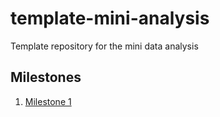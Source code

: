 # template-mini-analysis
Template repository for the mini data analysis

## Milestones

1. [Milestone 1](https://stat545ubc-2020.github.io/template-mini-analysis/milestone1/mini-project-1.html)
